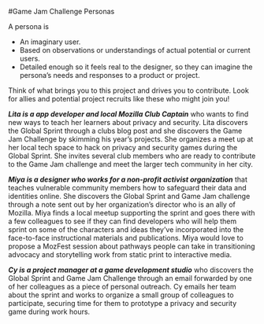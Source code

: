 #Game Jam Challenge Personas

A persona is

- An imaginary user.
- Based on observations or understandings of actual potential or current users.
- Detailed enough so it feels real to the designer, so they can imagine the persona’s needs and responses to a product or project.

Think of what brings you to this project and drives you to contribute. Look for allies and potential project recruits like these who might join you!

***Lita is a app developer and local Mozilla Club Captain*** who wants to find new ways to teach her learners about privacy and security. Lita discovers the Global Sprint through a clubs blog post and she discovers the Game Jam Challenge by skimming his year’s projects. She organizes a meet up at her local tech space to hack on privacy and security games during the Global Sprint. She invites several club members who are ready to contribute to the Game Jam challenge and meet the larger tech community in her city.

***Miya is a designer who works for a non-profit activist organization*** that teaches vulnerable community members how to safeguard their data and identities online. She discovers the Global Sprint and Game Jam challenge through a note sent out by her organization’s director who is an ally of Mozilla. Miya finds a local meetup supporting the sprint and goes there with a few colleagues to see if they can find developers who will help them sprint on some of the characters and ideas they’ve incorporated into the face-to-face instructional materials and publications. Miya would love to propose a MozFest session about pathways people can take in transitioning advocacy and storytelling work from static print to interactive media.

***Cy is a project manager at a game development studio*** who discovers the Global Sprint and Game Jam Challenge through an email forwarded by one of her colleagues as a piece of personal outreach. Cy emails her team about the sprint and works to organize a small group of colleagues to participate, securing time for them to prototype a privacy and security game during work hours.
